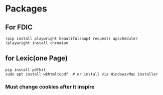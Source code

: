 # Packages
## For FDIC
```
!pip install playwright beautifulsoup4 requests apscheduler
!playwright install chromium
```

## for Lexic(one Page)
```
pip install pdfkit
sudo apt install wkhtmltopdf  # or install via Windows/Mac installer
```

### Must change cookies after it inspire
